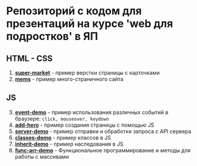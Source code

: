 # Репозиторий c кодом для презентаций на курсе 'web для подростков' в ЯП

## HTML - CSS

1. <b>[super-market](./super-market)</b> - пример верстки страницы с карточками
2. <b>[mems](./mems)</b> - пример много-страничного сайта

## JS

3. <b>[event-demo](./event-demo)</b> - пример использования различных событий в браузере: `click, mouseover, keydown`
4. <b>[add-hero](./add-hero)</b> - пример создания страницы с помощью JS
5. <b>[server-demo](./server-demo)</b> - пример отправки и обработки запроса с API сервера
6. <b>[classes-demo](./classes-demo)</b> - пример классов в JS
7. <b>[inherit-demo](./inherit-demo)</b> - пример наследования в JS
8. <b>[func-arr-demo](./func-arr-demo)</b> - Функциональное программирование и методы для работы с массивами